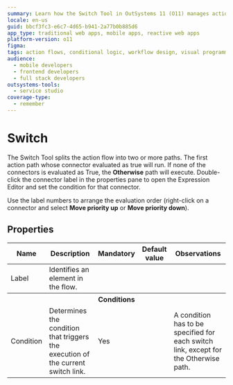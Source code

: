 ```yaml
---
summary: Learn how the Switch Tool in OutSystems 11 (O11) manages action flow paths based on evaluated conditions, including an "Otherwise" fallback.
locale: en-us
guid: bbcf3fc3-e6c7-4d65-b941-2a77b0b885d6
app_type: traditional web apps, mobile apps, reactive web apps
platform-version: o11
figma:
tags: action flows, conditional logic, workflow design, visual programming, outsystems development
audience:
  - mobile developers
  - frontend developers
  - full stack developers
outsystems-tools:
  - service studio
coverage-type:
  - remember
---
```


# Switch

The Switch Tool splits the action flow into two or more paths. The first action path whose connector evaluated as true will run. If none of the connectors is evaluated as True, the **Otherwise** path will execute. Double-click the connector label in the properties pane to open the Expression Editor and set the condition for that connector.

Use the label numbers to arrange the evaluation order (right-click on a connector and select **Move priority up** or **Move priority down**).

## Properties

<table markdown="1">
<thead>
<tr>
<th>Name</th>
<th>Description</th>
<th>Mandatory</th>
<th>Default value</th>
<th>Observations</th>
</tr>
</thead>
<tbody>
<tr>
<td title="Label">Label</td>
<td>Identifies an element in the flow.</td>
<td></td>
<td></td>
<td></td>
</tr>
<tr >
<th colspan="5">Conditions</th>
</tr>
<tr>
<td title="Condition">Condition</td>
<td>Determines the condition that triggers the execution of the current switch link.</td>
<td>Yes</td>
<td></td>
<td>A condition has to be specified for each switch link, except for the Otherwise path.</td>
</tr>
</tbody>
</table>

